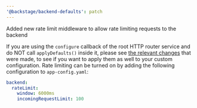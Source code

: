 ```yaml
---
'@backstage/backend-defaults': patch
---
```


Added new rate limit middleware to allow rate limiting requests to the backend

If you are using the `configure` callback of the root HTTP router service and do NOT call `applyDefaults()` inside it, please see [the relevant changes](https://github.com/backstage/backstage/pull/26725/files#diff-86ad1b6a694dd250823aee39d410428dd837c9d9a04ca8c33bd1081fbe3f22af) that were made, to see if you want to apply them as well to your custom configuration.
Rate limiting can be turned on by adding the following configuration to `app-config.yaml`:

```yaml
backend:
  rateLimit:
    window: 6000ms
    incomingRequestLimit: 100
```
